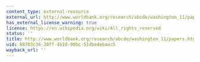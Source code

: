 ```yaml
---
content_type: external-resource
external_url: http://www.worldbank.org/research/abcde/washington_11/papers.html
has_external_license_warning: true
license: https://en.wikipedia.org/wiki/All_rights_reserved
status: ''
title: http://www.worldbank.org/research/abcde/washington_11/papers.html
uid: 88703c36-30ff-4b18-90bc-51dbe4ebaac5
wayback_url: ''
---
```

